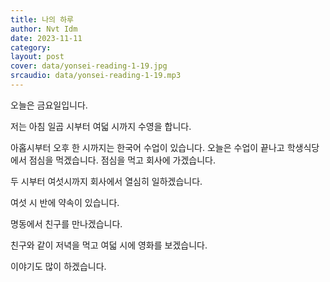 ```yaml
---
title: 나의 하루
author: Nvt Idm
date: 2023-11-11
category: 
layout: post
cover: data/yonsei-reading-1-19.jpg
srcaudio: data/yonsei-reading-1-19.mp3
---
```


오늘은 금요일입니다.

저는 아침 일곱 시부터 여덟 시까지 수영을 합니다.

아홉시부터 오후 한 시까지는 한국어 수업이 있습니다. 오늘은 수업이 끝나고 학생식당에서 점심을 먹겠습니다. 점심을 먹고 회사에 가겠습니다.

두 시부터 여섯시까지 회사에서 열심히 일하겠습니다.

여섯 시 반에 약속이 있습니다.

명동에서 친구를 만나겠습니다.

친구와 같이 저녁을 먹고 여덟 시에 영화를 보겠습니다.

이야기도 많이 하겠습니다.